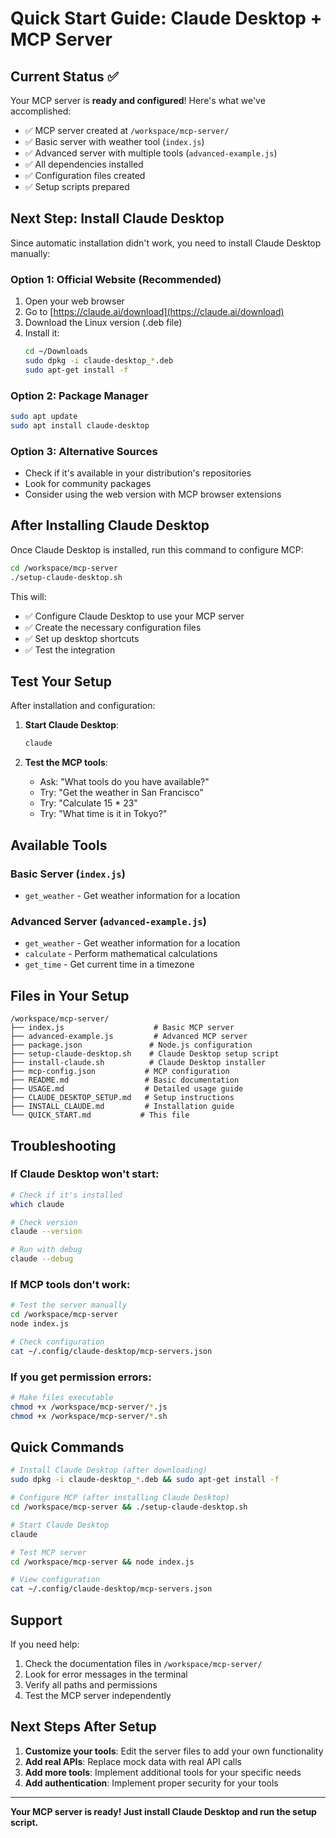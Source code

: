 # Quick Start Guide: Claude Desktop + MCP Server

## Current Status ✅

Your MCP server is **ready and configured**! Here's what we've accomplished:

- ✅ MCP server created at `/workspace/mcp-server/`
- ✅ Basic server with weather tool (`index.js`)
- ✅ Advanced server with multiple tools (`advanced-example.js`)
- ✅ All dependencies installed
- ✅ Configuration files created
- ✅ Setup scripts prepared

## Next Step: Install Claude Desktop

Since automatic installation didn't work, you need to install Claude Desktop manually:

### Option 1: Official Website (Recommended)
1. Open your web browser
2. Go to [https://claude.ai/download](https://claude.ai/download)
3. Download the Linux version (.deb file)
4. Install it:
   ```bash
   cd ~/Downloads
   sudo dpkg -i claude-desktop_*.deb
   sudo apt-get install -f
   ```

### Option 2: Package Manager
```bash
sudo apt update
sudo apt install claude-desktop
```

### Option 3: Alternative Sources
- Check if it's available in your distribution's repositories
- Look for community packages
- Consider using the web version with MCP browser extensions

## After Installing Claude Desktop

Once Claude Desktop is installed, run this command to configure MCP:

```bash
cd /workspace/mcp-server
./setup-claude-desktop.sh
```

This will:
- ✅ Configure Claude Desktop to use your MCP server
- ✅ Create the necessary configuration files
- ✅ Set up desktop shortcuts
- ✅ Test the integration

## Test Your Setup

After installation and configuration:

1. **Start Claude Desktop**:
   ```bash
   claude
   ```

2. **Test the MCP tools**:
   - Ask: "What tools do you have available?"
   - Try: "Get the weather in San Francisco"
   - Try: "Calculate 15 * 23"
   - Try: "What time is it in Tokyo?"

## Available Tools

### Basic Server (`index.js`)
- `get_weather` - Get weather information for a location

### Advanced Server (`advanced-example.js`)
- `get_weather` - Get weather information for a location
- `calculate` - Perform mathematical calculations
- `get_time` - Get current time in a timezone

## Files in Your Setup

```
/workspace/mcp-server/
├── index.js                    # Basic MCP server
├── advanced-example.js         # Advanced MCP server
├── package.json               # Node.js configuration
├── setup-claude-desktop.sh    # Claude Desktop setup script
├── install-claude.sh          # Claude Desktop installer
├── mcp-config.json           # MCP configuration
├── README.md                 # Basic documentation
├── USAGE.md                  # Detailed usage guide
├── CLAUDE_DESKTOP_SETUP.md   # Setup instructions
├── INSTALL_CLAUDE.md         # Installation guide
└── QUICK_START.md           # This file
```

## Troubleshooting

### If Claude Desktop won't start:
```bash
# Check if it's installed
which claude

# Check version
claude --version

# Run with debug
claude --debug
```

### If MCP tools don't work:
```bash
# Test the server manually
cd /workspace/mcp-server
node index.js

# Check configuration
cat ~/.config/claude-desktop/mcp-servers.json
```

### If you get permission errors:
```bash
# Make files executable
chmod +x /workspace/mcp-server/*.js
chmod +x /workspace/mcp-server/*.sh
```

## Quick Commands

```bash
# Install Claude Desktop (after downloading)
sudo dpkg -i claude-desktop_*.deb && sudo apt-get install -f

# Configure MCP (after installing Claude Desktop)
cd /workspace/mcp-server && ./setup-claude-desktop.sh

# Start Claude Desktop
claude

# Test MCP server
cd /workspace/mcp-server && node index.js

# View configuration
cat ~/.config/claude-desktop/mcp-servers.json
```

## Support

If you need help:
1. Check the documentation files in `/workspace/mcp-server/`
2. Look for error messages in the terminal
3. Verify all paths and permissions
4. Test the MCP server independently

## Next Steps After Setup

1. **Customize your tools**: Edit the server files to add your own functionality
2. **Add real APIs**: Replace mock data with real API calls
3. **Add more tools**: Implement additional tools for your specific needs
4. **Add authentication**: Implement proper security for your tools

---

**Your MCP server is ready! Just install Claude Desktop and run the setup script.**